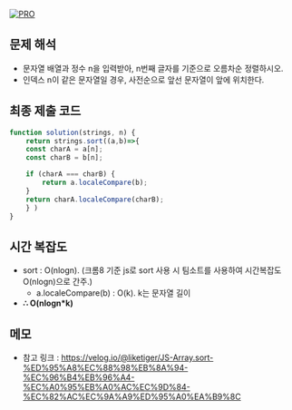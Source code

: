 [![PRO]][Link]

## 문제 해석

- 문자열 배열과 정수 n을 입력받아, n번째 글자를 기준으로 오름차순 정렬하시오.
- 인덱스 n이 같은 문자열일 경우, 사전순으로 앞선 문자열이 앞에 위치한다.

## 최종 제출 코드
```js
function solution(strings, n) {
    return strings.sort((a,b)=>{
    const charA = a[n]; 
    const charB = b[n];

    if (charA === charB) {
        return a.localeCompare(b); 
    }
    return charA.localeCompare(charB);
    } )
}
```

## 시간 복잡도

- sort : O(nlogn). (크롬8 기준 js로 sort 사용 시 팀소트를 사용하여 시간복잡도 O(nlogn)으로 간주.)
  - a.localeCompare(b) : O(k). k는 문자열 길이
- **∴ O(nlogn*k)**

## 메모

- 참고 링크 : https://velog.io/@liketiger/JS-Array.sort-%ED%95%A8%EC%88%98%EB%8A%94-%EC%96%B4%EB%96%A4-%EC%A0%95%EB%A0%AC%EC%9D%84-%EC%82%AC%EC%9A%A9%ED%95%A0%EA%B9%8C

<!---------------------------------------------------------------------------->

[PRO]: https://github.com/GoSSaChin/algorithm-js/assets/107768516/67c43b52-bc3f-4571-a249-5519021afbb0
[Link]: https://school.programmers.co.kr/learn/courses/30/lessons/12915
